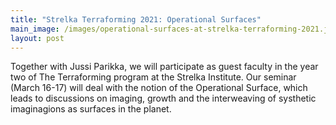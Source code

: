 ```yaml
---
title: "Strelka Terraforming 2021: Operational Surfaces"
main_image: /images/operational-surfaces-at-strelka-terraforming-2021.jpg
layout: post
---
```


Together with Jussi Parikka, we will participate as guest faculty in the year two of The Terraforming program at the Strelka Institute. Our seminar (March 16-17) will deal with the notion of the Operational Surface, which leads to discussions on imaging, growth and the interweaving of systhetic imaginagions as surfaces in the planet.

